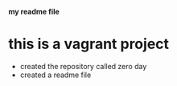 **my readme file**
# this is a vagrant project 
* created the repository called zero day 
* created a readme file 
